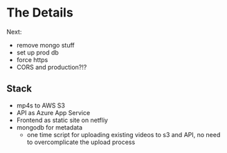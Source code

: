 # The Details

Next:

- remove mongo stuff
- set up prod db
- force https
- CORS and production?!?

## Stack

- mp4s to AWS S3
- API as Azure App Service
- Frontend as static site on netfliy
- mongodb for metadata
  - one time script for uploading existing videos to s3 and API, no need to overcomplicate the upload process
